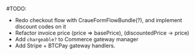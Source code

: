 #TODO:

- Redo checkout flow with CraueFormFlowBundle(?), and implement discount codes on it
- Refactor invoice price (price => basePrice), (discountedPrice -> price)
- Add `chargeable?` to Commerce gateway manager
- Add Stripe + BTCPay gateway handlers.
